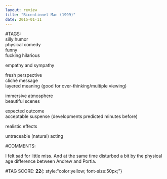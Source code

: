 ```yaml
---  
layout: review  
title: "Bicentinnel Man (1999)"  
date: 2015-01-11  
---  
```

  
#TAGS:  
silly humor  
physical comedy  
funny  
fucking hilarious  
  
empathy and sympathy  
  
fresh perspective  
cliché message  
layered meaning (good for over-thinking/multiple viewing)  
  
immersive atmosphere  
beautiful scenes  
  
expected outcome  
acceptable suspense (developments predicted minutes before)  
  
realistic effects  
  
untraceable (natural) acting  
  
#COMMENTS:  
  
I felt sad for little miss. And at the same time disturbed a bit by the physical age difference between Andrew and Portia.  
  
  
  
  
  
#TAG SCORE: **22**{: style:"color:yellow; font-size:50px;"}  
